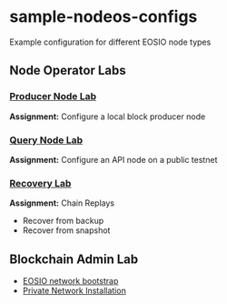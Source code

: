 # sample-nodeos-configs
Example configuration for different EOSIO node types

## Node Operator Labs 

### [Producer Node Lab](https://github.com/eoscostarica/sample-nodeos-configs/blob/main/producer-node-lab.md)
**Assignment:**  Configure a local block producer node

### [Query Node Lab](https://github.com/eoscostarica/sample-nodeos-configs/blob/main/query-node-lab.md)
**Assignment:**  Configure an API node on a public testnet

### [Recovery Lab](https://github.com/eoscostarica/sample-nodeos-configs/blob/main/recovery-lab.md)
**Assignment:**  Chain Replays
- Recover from backup 
- Recover from snapshot

## Blockchain Admin Lab 
- [EOSIO network bootstrap](https://github.com/eoscostarica/eosio-network-bootstrap)
- [Private Network Installation](https://guide.eoscostarica.io/docs/tutorials/private-network-installation)
